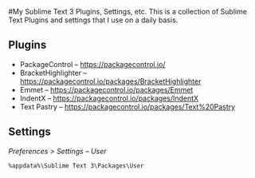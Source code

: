 #My Sublime Text 3 Plugins, Settings, etc.
This is a collection of Sublime Text Plugins and settings that I use on a daily basis.

## Plugins
- PackageControl – https://packagecontrol.io/
- BracketHighlighter – https://packagecontrol.io/packages/BracketHighlighter
- Emmet – https://packagecontrol.io/packages/Emmet
- IndentX – https://packagecontrol.io/packages/IndentX
- Text Pastry – https://packagecontrol.io/packages/Text%20Pastry

## Settings
_Preferences > Settings – User_

`%appdata%\Sublime Text 3\Packages\User`
